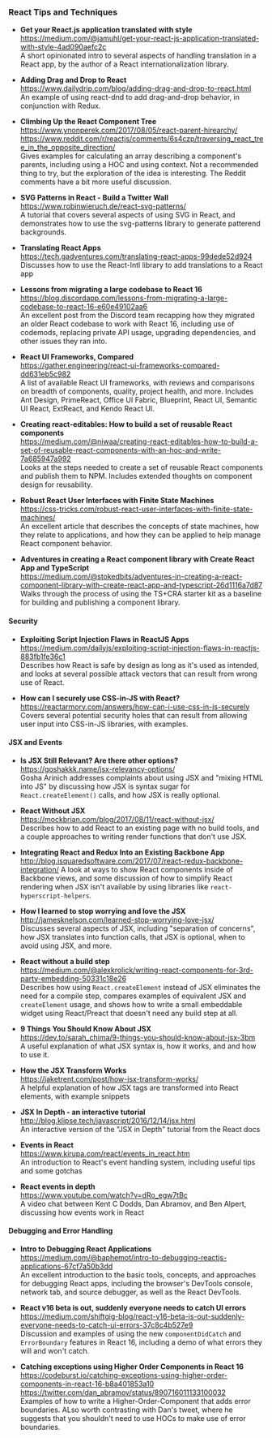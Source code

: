 ### React Tips and Techniques

  
- **Get your React.js application translated with style**  
  https://medium.com/@jamuhl/get-your-react-js-application-translated-with-style-4ad090aefc2c  
  A short opinionated intro to several aspects of handling translation in a React app, by the author of a React internationalization library.
  
- **Adding Drag and Drop to React**  
  https://www.dailydrip.com/blog/adding-drag-and-drop-to-react.html  
  An example of using react-dnd to add drag-and-drop behavior, in conjunction with Redux.
    
- **Climbing Up the React Component Tree**  
  https://www.ynonperek.com/2017/08/05/react-parent-hirearchy/  
  https://www.reddit.com/r/reactjs/comments/6s4czp/traversing_react_tree_in_the_opposite_direction/  
  Gives examples for calculating an array describing a component's parents, including using a HOC and using context.  Not a recommended thing to try, but the exploration of the idea is interesting.
  The Reddit comments have a bit more useful discussion.
  
- **SVG Patterns in React - Build a Twitter Wall**  
  https://www.robinwieruch.de/react-svg-patterns/  
  A tutorial that covers several aspects of using SVG in React, and demonstrates how to use the svg-patterns library to generate patterend backgrounds.
  
- **Translating React Apps**  
  https://tech.gadventures.com/translating-react-apps-99dede52d924  
  Discusses how to use the React-Intl library to add translations to a React app
  
- **Lessons from migrating a large codebase to React 16**  
  https://blog.discordapp.com/lessons-from-migrating-a-large-codebase-to-react-16-e60e49102aa6  
  An excellent post from the Discord team recapping how they migrated an older React codebase to work with React 16, including use of codemods, replacing private API usage, upgrading dependencies, and other issues they ran into.
  
- **React UI Frameworks, Compared**  
  https://gather.engineering/react-ui-frameworks-compared-dd631eb5c982  
  A list of available React UI frameworks, with reviews and comparisons on breadth of components, quality, project health, and more.  Includes Ant Design, PrimeReact, Office UI Fabric, Blueprint, React UI, Semantic UI React, ExtReact, and Kendo React UI.
  
- **Creating react-editables: How to build a set of reusable React components**  
  https://medium.com/@niwaa/creating-react-editables-how-to-build-a-set-of-reusable-react-components-with-an-hoc-and-write-7a685947a992  
  Looks at the steps needed to create a set of reusable React components and publish them to NPM.  Includes extended thoughts on component design for reusability.
  
- **Robust React User Interfaces with Finite State Machines**  
  https://css-tricks.com/robust-react-user-interfaces-with-finite-state-machines/  
  An excellent article that describes the concepts of state machines, how they relate to applications, and how they can be applied to help manage React component behavior.
  
- **Adventures in creating a React component library with Create React App and TypeScript**  
  https://medium.com/@stokedbits/adventures-in-creating-a-react-component-library-with-create-react-app-and-typescript-26d1116a7d87  
  Walks through the process of using the TS+CRA starter kit as a baseline for building and publishing a component library.
  

#### Security

- **Exploiting Script Injection Flaws in ReactJS Apps**  
  https://medium.com/dailyjs/exploiting-script-injection-flaws-in-reactjs-883fb1fe36c1  
  Describes how React is safe by design as long as it's used as intended, and looks at several possible attack vectors that can result from wrong use of React.
  
- **How can I securely use CSS-in-JS with React?**  
  https://reactarmory.com/answers/how-can-i-use-css-in-js-securely  
  Covers several potential security holes that can result from allowing user input into CSS-in-JS libraries, with examples.
  
  
#### JSX and Events

- **Is JSX Still Relevant? Are there other options?**  
  https://goshakkk.name/jsx-relevancy-options/  
  Gosha Arinich addresses complaints about using JSX and "mixing HTML into JS" by discussing how JSX is syntax sugar for `React.createElement()` calls, and how JSX is really optional.
  
- **React Without JSX**  
  https://mockbrian.com/blog/2017/08/11/react-without-jsx/  
  Describes how to add React to an existing page with no build tools, and a couple approaches to writing render functions that don't use JSX.
  
- **Integrating React and Redux Into an Existing Backbone App**  
  http://blog.isquaredsoftware.com/2017/07/react-redux-backbone-integration/
  A look at ways to show React components inside of Backbone views, and some discussion of how to simplify React rendering when JSX isn't available by using libraries like `react-hyperscript-helpers`.
  
- **How I learned to stop worrying and love the JSX**  
  http://jamesknelson.com/learned-stop-worrying-love-jsx/  
  Discusses several aspects of JSX, including "separation of concerns", how JSX translates into function calls, that JSX is optional, when to avoid using JSX, and more.
  
- **React without a build step**  
  https://medium.com/@alexkrolick/writing-react-components-for-3rd-party-embedding-50331c18e26  
  Describes how using `React.createElement` instead of JSX eliminates the need for a compile step, compares examples of equivalent JSX and `createElement` usage, and shows how to write a small embeddable widget using React/Preact that doesn't need any build step at all.
  
- **9 Things You Should Know About JSX**  
  https://dev.to/sarah_chima/9-things-you-should-know-about-jsx-3bm  
  A useful explanation of what JSX syntax is, how it works, and and how to use it.
  
- **How the JSX Transform Works**  
  https://jaketrent.com/post/how-jsx-transform-works/  
  A helpful explanation of how JSX tags are transformed into React elements, with example snippets

- **JSX In Depth - an interactive tutorial**  
  http://blog.klipse.tech/javascript/2016/12/14/jsx.html  
  An interactive version of the "JSX in Depth" tutorial from the React docs
  
- **Events in React**  
  https://www.kirupa.com/react/events_in_react.htm  
  An introduction to React's event handling system, including useful tips and some gotchas
  
- **React events in depth**  
  https://www.youtube.com/watch?v=dRo_egw7tBc  
  A video chat between Kent C Dodds, Dan Abramov, and Ben Alpert, discussing how events work in React
  
  
#### Debugging and Error Handling

- **Intro to Debugging React Applications**  
  https://medium.com/@baphemot/intro-to-debugging-reactjs-applications-67cf7a50b3dd  
  An excellent introduction to the basic tools, concepts, and approaches for debugging React apps, including the browser's DevTools console, network tab, and source debugger, as well as the React DevTools.
  
- **React v16 beta is out, suddenly everyone needs to catch UI errors**  
  https://medium.com/shiftgig-blog/react-v16-beta-is-out-suddenly-everyone-needs-to-catch-ui-errors-37c8c4b527e9  
  Discussion and examples of using the new `componentDidCatch` and `ErrorBoundary` features in React 16, including a demo of what errors they will and won't catch.
  
- **Catching exceptions using Higher Order Components in React 16**  
  https://codeburst.io/catching-exceptions-using-higher-order-components-in-react-16-b8a401853a10  
  https://twitter.com/dan_abramov/status/890716011133100032  
  Examples of how to write a Higher-Order-Component that adds error boundaries.  ALso worth contrasting with Dan's tweet, where he suggests that you shouldn't need to use HOCs to make use of error boundaries.
